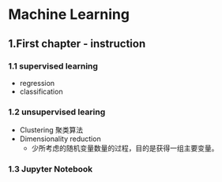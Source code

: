 # Machine Learning

## 1.First chapter - instruction

### 1.1 supervised learning

- regression
- classification

### 1.2 unsupervised learing

- Clustering 聚类算法
- Dimensionality reduction
  - 少所考虑的随机变量数量的过程，目的是获得一组主要变量。

### 1.3 Jupyter Notebook